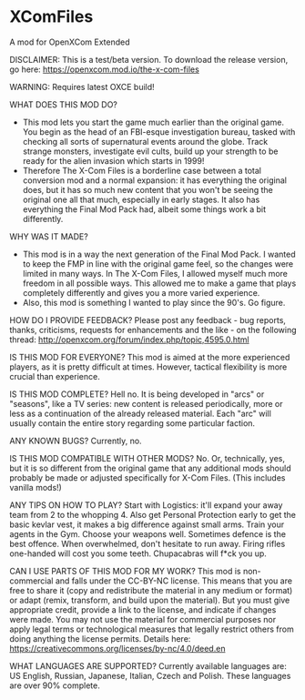 # XComFiles
A mod for OpenXCom Extended

DISCLAIMER: This is a test/beta version. To download the release version, go here: https://openxcom.mod.io/the-x-com-files

WARNING: Requires latest OXCE build!

WHAT DOES THIS MOD DO?
- This mod lets you start the game much earlier than the original game. You begin as the head of an FBI-esque investigation bureau, tasked with checking all sorts of supernatural events around the globe. Track strange monsters, investigate evil cults, build up your strength to be ready for the alien invasion which starts in 1999!
- Therefore The X-Com Files is a borderline case between a total conversion mod and a normal expansion: it has everything the original does, but it has so much new content that you won't be seeing the original one all that much, especially in early stages. It also has everything the Final Mod Pack had, albeit some things work a bit differently.

WHY WAS IT MADE?
- This mod is in a way the next generation of the Final Mod Pack. I wanted to keep the FMP in line with the original game feel, so the changes were limited in many ways. In The X-Com Files, I allowed myself much more freedom in all possible ways. This allowed me to make a game that plays completely differently and gives you a more varied experience.
- Also, this mod is something I wanted to play since the 90's. Go figure.

HOW DO I PROVIDE FEEDBACK?
Please post any feedback - bug reports, thanks, criticisms, requests for enhancements and the like - on the following thread: http://openxcom.org/forum/index.php/topic,4595.0.html

IS THIS MOD FOR EVERYONE?
This mod is aimed at the more experienced players, as it is pretty difficult at times. However, tactical flexibility is more crucial than experience.

IS THIS MOD COMPLETE?
Hell no. It is being developed in "arcs" or "seasons", like a TV series: new content is released periodically, more or less as a continuation of the already released material. Each "arc" will usually contain the entire story regarding some particular faction.

ANY KNOWN BUGS?
Currently, no.

IS THIS MOD COMPATIBLE WITH OTHER MODS?
No. Or, technically, yes, but it is so different from the original game that any additional mods should probably be made or adjusted specifically for X-Com Files. (This includes vanilla mods!)

ANY TIPS ON HOW TO PLAY?
Start with Logistics: it'll expand your away team from 2 to the whopping 4. Also get Personal Protection early to get the basic kevlar vest, it makes a big difference against small arms. Train your agents in the Gym. Choose your weapons well. Sometimes defence is the best offence. When overwhelmed, don't hesitate to run away. Firing rifles one-handed will cost you some teeth. Chupacabras will f*ck you up.

CAN I USE PARTS OF THIS MOD FOR MY WORK?
This mod is non-commercial and falls under the CC-BY-NC license. This means that you are free to share it (copy and redistribute the material in any medium or format) or adapt (remix, transform, and build upon the material). But you must give appropriate credit, provide a link to the license, and indicate if changes were made. You may not use the material for commercial purposes nor apply legal terms or technological measures that legally restrict others from doing anything the license permits.
Details here: https://creativecommons.org/licenses/by-nc/4.0/deed.en

WHAT LANGUAGES ARE SUPPORTED?
Currently available languages are: US English, Russian, Japanese, Italian, Czech and Polish. These languages are over 90% complete.
